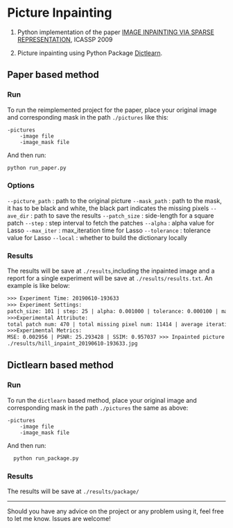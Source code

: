 # Picture Inpainting

1. Python implementation of the paper [IMAGE INPAINTING VIA SPARSE REPRESENTATION](<https://ieeexplore.ieee.org/stamp/stamp.jsp?tp=&arnumber=4959679>), ICASSP 2009

2. Picture inpainting using Python Package [Dictlearn](<https://dictlearn.readthedocs.io/en/latest/algorithms.html#inpaint>).

## Paper based method

### Run

To run the reimplemented project for the paper, place your original image and corresponding mask in the path `./pictures` like this:

```
-pictures
	-image file
	-image_mask file
```

And then run:

 ```sh
 python run_paper.py
 ```

### Options

`--picture_path` : path to the original picture
`--mask_path`       : path to the mask, it has to be black and white, the black part indicates the missing pixels
`--ave_dir`           : path to save the results
`--patch_size`     : side-length for a square patch
`--step`                  : step interval to fetch the patches
`--alpha`                : alpha value for Lasso
`--max_iter`          : max_iteration time for Lasso
`--tolerance`        : tolerance value for Lasso
`--local`                : whether to build the dictionary locally

### Results

The results will be save at `./results`,including the inpainted image and a report for a single experiment will be save at `./results/results.txt`. An example is like below:

```txt
>>> Experiment Time: 20190610-193633 
>>> Experiment Settings: 
patch_size: 101 | step: 25 | alpha: 0.001000 | tolerance: 0.000100 | max_iter: 10000 | local: 1 
>>>Experimental Attribute: 
total patch num: 470 | total missing pixel num: 11414 | average iteration: 100 | total time used: 293 s 
>>>Experimental Metrics: 
MSE: 0.002956 | PSNR: 25.293428 | SSIM: 0.957037 >>> Inpainted picture save at: 
./results/hill_inpaint_20190610-193633.jpg 
```



## Dictlearn based method

### Run

To run the `dictlearn` based  method, place your original image and corresponding mask in the path `./pictures` the same as above:

```
-pictures
	-image file
	-image_mask file
```

And then run:

```sh
  python run_package.py
```

### Results

The results will be save at `./results/package/`



------

Should you have any advice on the project or any problem using it, feel free to let me know. Issues are welcome!
